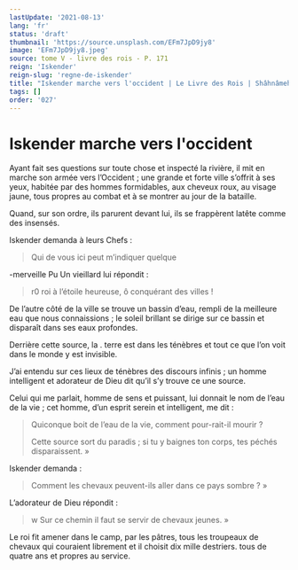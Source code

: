 ```yaml
---
lastUpdate: '2021-08-13'
lang: 'fr'
status: 'draft'
thumbnail: 'https://source.unsplash.com/EFm7JpD9jy8'
image: 'EFm7JpD9jy8.jpeg'
source: tome V - livre des rois - P. 171
reign: 'Iskender'
reign-slug: 'regne-de-iskender'
title: "Iskender marche vers l'occident | Le Livre des Rois | Shâhnâmeh"
tags: []
order: '027'
---
```


<!-- LTeX: language=fr -->

# Iskender marche vers l'occident

Ayant fait ses questions sur toute chose et inspecté la rivière, il mit en marche son armée vers l’Occident ; une grande et forte ville s’offrit à ses yeux, habitée par des hommes formidables, aux cheveux roux, au visage jaune, tous propres au combat et à se montrer au jour de la bataille.

Quand, sur son ordre, ils parurent devant lui, ils se frappèrent latête comme des insensés.

Iskender demanda à leurs Chefs :

> Qui de vous ici peut m’indiquer quelque

-merveille Pu Un vieillard lui répondit :

> r0 roi à l’étoile heureuse, ô conquérant des villes !

De l’autre côté de la ville se trouve un bassin d’eau, rempli de la meilleure eau que nous connaissions ; le soleil brillant se dirige sur ce bassin et disparaît dans ses eaux profondes.

Derrière cette source, la . terre est dans les ténèbres et tout ce que l’on voit dans le monde y est invisible.

J’ai entendu sur ces lieux de ténèbres des discours infinis ; un homme intelligent et adorateur de Dieu dit qu’il s’y trouve ce une source.

Celui qui me parlait, homme de sens et puissant, lui donnait le nom de l’eau de la vie ; cet homme, d’un esprit serein et intelligent, me dit :

> Quiconque boit de l’eau de la vie, comment pour-rait-il mourir ?
>
> Cette source sort du paradis ; si tu y baignes ton corps, tes péchés disparaissent. »

Iskender demanda :

> Comment les chevaux peuvent-ils aller dans ce pays sombre ? »

L’adorateur de Dieu répondit :

> w Sur ce chemin il faut se servir de chevaux jeunes. »

Le roi fit amener dans le camp, par les pâtres, tous les troupeaux de chevaux qui couraient librement et il choisit dix mille destriers. tous de quatre ans et propres au service.
